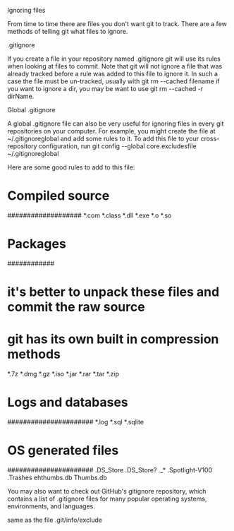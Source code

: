 Ignoring files

From time to time there are files you don't want git to track. There are a few methods of telling git what files to ignore.

.gitignore

If you create a file in your repository named .gitignore git will use its rules when looking at files to commit.
Note that git will not ignore a file that was already tracked before a rule was added to this file to ignore it. 
In such a case the file must be un-tracked, usually with git rm --cached filename
if you want to ignore a dir, you may be want to use git rm --cached -r dirName.

Global .gitignore

A global .gitignore file can also be very useful for ignoring files in every git repositories on your computer. 
For example, you might create the file at ~/.gitignoreglobal and add some rules to it. 
To add this file to your cross-repository configuration, run git config --global core.excludesfile ~/.gitignoreglobal

Here are some good rules to add to this file:

# Compiled source #
###################
*.com
*.class
*.dll
*.exe
*.o
*.so

# Packages #
############
# it's better to unpack these files and commit the raw source
# git has its own built in compression methods
*.7z
*.dmg
*.gz
*.iso
*.jar
*.rar
*.tar
*.zip

# Logs and databases #
######################
*.log
*.sql
*.sqlite

# OS generated files #
######################
.DS_Store
.DS_Store?
._*
.Spotlight-V100
.Trashes
ehthumbs.db
Thumbs.db

You may also want to check out GitHub's gitignore repository, which contains a list of .gitignore files for many popular operating systems, environments, and languages.


same as the file .git/info/exclude


